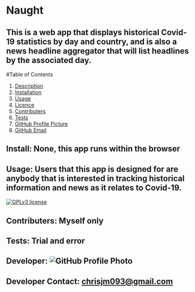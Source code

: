 

  # Naught



<a name="desc"></a>
## This is a web app that displays historical Covid-19 statistics by day and country, and is also a news headline aggregator that will list headlines by the associated day. 


  #Table of Contents
  1. [Description](#desc)
  2. [Installation](#install)
  3. [Usage](#usage)
  4. [Licence](#licence)
  5. [Contributers](#contributers)
  6. [Tests](#tests)
  7. [GitHub Profile Picture](#profilePic)
  8. [GitHub Email](#email)



<a name="install"></a>
## Install: None, this app runs within the browser


<a name="usage"></a>
## Usage: Users that this app is designed for are anybody that is interested in tracking historical information and news as it relates to Covid-19.


<a name="licence"></a>
[![GPLv3 license](https://img.shields.io/badge/License-GPLv3-blue.svg)](http://perso.crans.org/besson/LICENSE.html)


<a name="contributers"></a>
## Contributers: Myself only


<a name="tests"></a>
## Tests: Trial and error


<a name="picLink"></a>
## Developer: ![GitHub Profile Photo](https://github.com/chrisjm093.png)


<a name="email"></a>
## Developer Contact: chrisjm093@gmail.com
